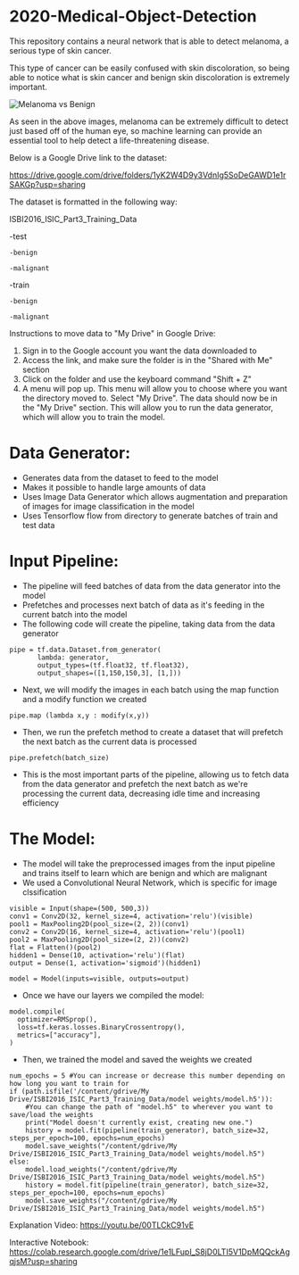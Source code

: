 # 2020-Medical-Object-Detection

This repository contains a neural network that is able to detect melanoma, a serious type of skin cancer.

This type of cancer can be easily confused with skin discoloration, so being able to notice what is skin cancer and benign skin discoloration is extremely important.

![Melanoma vs Benign](https://chcsga.org/wp-content/uploads/2019/05/d.jpg)

As seen in the above images, melanoma can be extremely difficult to detect just based off of the human eye, so machine learning can provide an essential tool to help detect a life-threatening disease.

Below is a Google Drive link to the dataset:

https://drive.google.com/drive/folders/1yK2W4D9y3VdnIg5SoDeGAWD1e1rSAKGp?usp=sharing

The dataset is formatted in the following way:

ISBI2016_ISIC_Part3_Training_Data

 -test
 
    -benign
    
    -malignant
 -train
 
    -benign
    
    -malignant
    
Instructions to move data to "My Drive" in Google Drive:

1. Sign in to the Google account you want the data downloaded to
2. Access the link, and make sure the folder is in the "Shared with Me" section
3. Click on the folder and use the keyboard command "Shift + Z"
4. A menu will pop up. This menu will allow you to choose where you want the directory moved to. Select "My Drive".
The data should now be in the "My Drive" section. This will allow you to run the data generator, which will allow you to train the model.

# Data Generator:
 - Generates data from the dataset to feed to the model
 - Makes it possible to handle large amounts of data
 - Uses Image Data Generator which allows augmentation and preparation of images for image classification in the model
 - Uses Tensorflow flow from directory to generate batches of train and test data

# Input Pipeline:
 - The pipeline will feed batches of data from the data generator into the model
 - Prefetches and processes next batch of data as it's feeding in the current batch into the model
 - The following code will create the pipeline, taking data from the data generator
 ```
 pipe = tf.data.Dataset.from_generator(
        lambda: generator, 
        output_types=(tf.float32, tf.float32),
        output_shapes=([1,150,150,3], [1,]))
 ```
  - Next, we will modify the images in each batch using the map function and a modify function we created
  ```
  pipe.map (lambda x,y : modify(x,y))
  ```
  - Then, we run the prefetch method to create a dataset that will prefetch the next batch as the current data is processed
  ```
  pipe.prefetch(batch_size)
  ```
  - This is the most important parts of the pipeline, allowing us to fetch data from the data generator and prefetch the next batch as we're processing the current data, decreasing idle time and increasing efficiency
# The Model:
 - The model will take the preprocessed images from the input pipeline and trains itself to learn which are benign and which are malignant
 - We used a Convolutional Neural Network, which is specific for image clssification

 ```
visible = Input(shape=(500, 500,3))
conv1 = Conv2D(32, kernel_size=4, activation='relu')(visible)
pool1 = MaxPooling2D(pool_size=(2, 2))(conv1)
conv2 = Conv2D(16, kernel_size=4, activation='relu')(pool1)
pool2 = MaxPooling2D(pool_size=(2, 2))(conv2)
flat = Flatten()(pool2)
hidden1 = Dense(10, activation='relu')(flat)
output = Dense(1, activation='sigmoid')(hidden1)

model = Model(inputs=visible, outputs=output)
 ```
  - Once we have our layers we compiled the model:
  ```
  model.compile(
    optimizer=RMSprop(),
    loss=tf.keras.losses.BinaryCrossentropy(),
    metrics=["accuracy"],
)
  ```
  - Then, we trained the model and saved the weights we created
  ```
  num_epochs = 5 #You can increase or decrease this number depending on how long you want to train for
  if (path.isfile('/content/gdrive/My Drive/ISBI2016_ISIC_Part3_Training_Data/model weights/model.h5')):
      #You can change the path of "model.h5" to wherever you want to save/load the weights
      print("Model doesn't currently exist, creating new one.")
      history = model.fit(pipeline(train_generator), batch_size=32, steps_per_epoch=100, epochs=num_epochs)
      model.save_weights("/content/gdrive/My Drive/ISBI2016_ISIC_Part3_Training_Data/model weights/model.h5")
  else:
      model.load_weights("/content/gdrive/My Drive/ISBI2016_ISIC_Part3_Training_Data/model weights/model.h5")
      history = model.fit(pipeline(train_generator), batch_size=32, steps_per_epoch=100, epochs=num_epochs)
      model.save_weights("/content/gdrive/My Drive/ISBI2016_ISIC_Part3_Training_Data/model weights/model.h5")
  ```

Explanation Video: https://youtu.be/00TLCkC91vE

Interactive Notebook: https://colab.research.google.com/drive/1e1LFupI_S8jD0LTI5V1DpMQQckAgqjsM?usp=sharing
